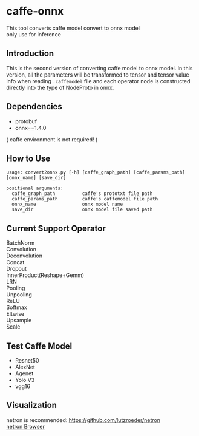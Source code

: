 # caffe-onnx
This tool converts caffe model convert to onnx model  
only use for inference

## Introduction  
This is the second version of converting caffe model to onnx model. In this version, all the parameters will be transformed to tensor and tensor value info when reading `.caffemodel` file and each operator node is constructed directly into the type of NodeProto in onnx.


## Dependencies  
- protobuf  
- onnx==1.4.0    

( caffe environment is not required! )

## How to Use  
```
usage: convert2onnx.py [-h] [caffe_graph_path] [caffe_params_path] [onnx_name] [save_dir]

positional arguments:
  caffe_graph_path          caffe's prototxt file path
  caffe_params_path         caffe's caffemodel file path
  onnx_name                 onnx model name
  save_dir                  onnx model file saved path
```  


## Current Support Operator  
BatchNorm  
Convolution  
Deconvolution  
Concat  
Dropout  
InnerProduct(Reshape+Gemm)  
LRN  
Pooling  
Unpooling  
ReLU  
Softmax  
Eltwise  
Upsample  
Scale  


## Test Caffe Model  
- Resnet50  
- AlexNet  
- Agenet  
- Yolo V3  
- vgg16  


## Visualization  
netron is recommended: https://github.com/lutzroeder/netron  
[netron Browser](https://lutzroeder.github.io/netron/)



